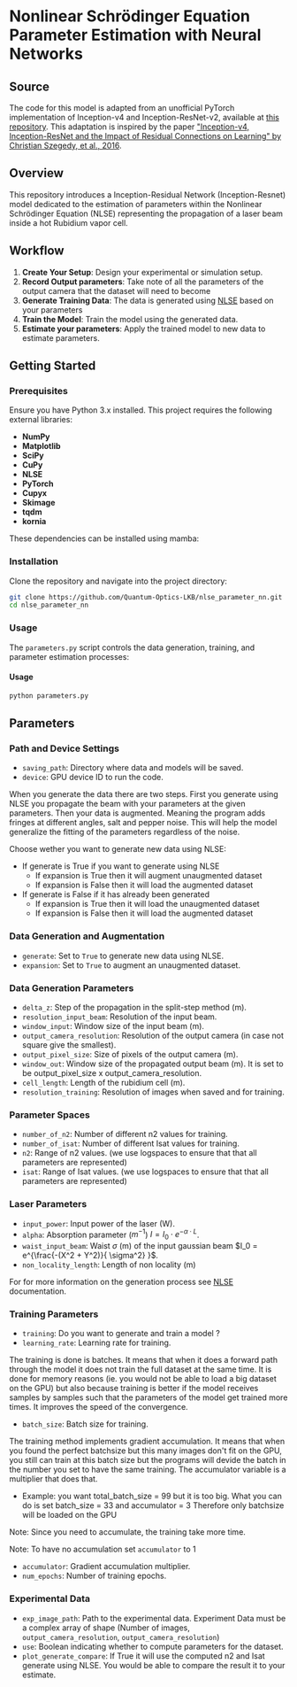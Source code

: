 # Nonlinear Schrödinger Equation Parameter Estimation with Neural Networks

## Source

The code for this model is adapted from an unofficial PyTorch implementation of Inception-v4 and Inception-ResNet-v2, available at [this repository](https://github.com/zhulf0804/Inceptionv4_and_Inception-ResNetv2.PyTorch). This adaptation is inspired by the paper ["Inception-v4, Inception-ResNet and the Impact of Residual Connections on Learning" by Christian Szegedy, et al., 2016](https://doi.org/10.48550/arXiv.1602.07261).

## Overview

This repository introduces a Inception-Residual Network (Inception-Resnet) model dedicated to the estimation of parameters within the Nonlinear Schrödinger Equation (NLSE) representing the propagation of a laser beam inside a hot Rubidium vapor cell.

## Workflow

1. **Create Your Setup**: Design your experimental or simulation setup.
2. **Record Output parameters**: Take note of all the parameters of the output camera that the dataset will need to become
3. **Generate Training Data**: The data is generated using [NLSE](https://github.com/Quantum-Optics-LKB/NLSE) based on your parameters
4. **Train the Model**: Train the model using the generated data.
5. **Estimate your parameters**: Apply the trained model to new data to estimate parameters.

## Getting Started

### Prerequisites

Ensure you have Python 3.x installed. This project requires the following external libraries:

- **NumPy**
- **Matplotlib**
- **SciPy**
- **CuPy**
- **NLSE**
- **PyTorch**
- **Cupyx**
- **Skimage**
- **tqdm**
- **kornia**

These dependencies can be installed using mamba:

### Installation

Clone the repository and navigate into the project directory:

```bash
git clone https://github.com/Quantum-Optics-LKB/nlse_parameter_nn.git
cd nlse_parameter_nn
```

### Usage

The `parameters.py` script controls the data generation, training, and parameter estimation processes:

#### Usage
```bash
python parameters.py
```
## Parameters

### Path and Device Settings
- `saving_path`: Directory where data and models will be saved.
- `device`: GPU device ID to run the code.

When you generate the data there are two steps.
First you generate using NLSE you propagate the beam with your parameters at the given parameters. Then your data is augmented. Meaning the program adds fringes at different angles, salt and pepper noise. 
This will help the model generalize the fitting of the parameters regardless of the noise.

Choose wether you want to generate new data using NLSE:

- If generate is True if you want to generate using NLSE 
    - If expansion is True then it will augment unaugmented   dataset
    - If expansion is False then it will load the augmented dataset
- If generate is False if it has already been generated
    - If expansion is True then it will load the unaugmented dataset
    - If expansion is False then it will load the augmented dataset

### Data Generation and Augmentation
- `generate`: Set to `True` to generate new data using NLSE.
- `expansion`: Set to `True` to augment an unaugmented dataset.

### Data Generation Parameters
- `delta_z`: Step of the propagation in the split-step method (m).
- `resolution_input_beam`: Resolution of the input beam.
- `window_input`: Window size of the input beam (m).
- `output_camera_resolution`: Resolution of the output camera (in case not square give the smallest).
- `output_pixel_size`: Size of pixels of the output camera (m).
- `window_out`: Window size of the propagated output beam (m). It is set to be output_pixel_size x output_camera_resolution.
- `cell_length`: Length of the rubidium cell (m).
- `resolution_training`: Resolution of images when saved and for training.

### Parameter Spaces
- `number_of_n2`: Number of different n2 values for training.
- `number_of_isat`: Number of different Isat values for training.
- `n2`: Range of n2 values. (we use logspaces to ensure that that all parameters are represented)
- `isat`: Range of Isat values. (we use logspaces to ensure that that all parameters are represented)

### Laser Parameters
- `input_power`: Input power of the laser (W).
- `alpha`: Absorption parameter ($m^{-1}$) $I = I_0 \cdot e^{-\alpha \cdot L}$.
- `waist_input_beam`: Waist $\sigma$ (m) of the input gaussian beam $I_0 = e^{\frac{-(X^2 + Y^2)}{ \sigma^2} }$.
- `non_locality_length`: Length of non locality (m)

For for more information on the generation process see [NLSE](https://github.com/Quantum-Optics-LKB/NLSE) documentation.


### Training Parameters
- `training`: Do you want to generate and train a model ?
- `learning_rate`: Learning rate for training.

The training is done is batches.
It means that when it does a forward path through the model it does not train the full dataset at the same time.
It is done for memory reasons (ie. you would not be able to load a big dataset on the GPU) but also because
training is better if the model receives samples by samples such that the parameters of the model get trained more times.
It improves the speed of the convergence.

- `batch_size`: Batch size for training.

The training method implements gradient accumulation.
It means that when you found the perfect batchsize but this many images don't fit on the GPU, you still can train at this batch size but the programs will devide the batch in the number you set to have the same training.
The accumulator variable is a multiplier that does that.

- Example: you want total_batch_size = 99 but it is too big. What you can do is set batch_size = 33 and accumulator = 3
Therefore only batchsize will be loaded on the GPU

Note: Since you need to accumulate, the training take more time.

Note: To have no accumulation set `accumulator` to 1
- `accumulator`: Gradient accumulation multiplier.
- `num_epochs`: Number of training epochs.

### Experimental Data
- `exp_image_path`: Path to the experimental data. Experiment Data must be a complex array of shape (Number of images, `output_camera_resolution`, `output_camera_resolution`)
- `use`: Boolean indicating whether to compute parameters for the dataset.
- `plot_generate_compare`: If True it will use the computed n2 and Isat generate using NLSE. You would be able to compare the result it to your estimate.